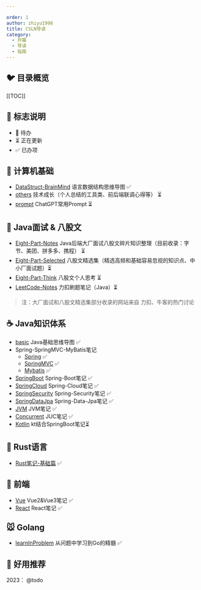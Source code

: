 ```yaml
---

order: 1
author: zhiyu1998
title: CSLN导读
category:
  - 开篇
  - 导读
  - 指南
---
```


## :bird: 目录概览
[[TOC]]

## :milky_way: 标志说明

* 🚫 待办
* ⏳ 正在更新
* ✅ 已办项


## :baby_chick: 计算机基础

* [DataStruct-BrainMind](/fundamental/datastruct.md) 语言数据结构思维导图 ✅ 
* [others](/others/personal_tech.md) 技术成长（个人总结的工具类、前后端联调心得等） ⏳
* [prompt](/others/chatgpt_prompt) ChatGPT常用Prompt ⏳



## :tiger: Java面试 & 八股文

* [Eight-Part-Notes](/Java/eightpart/giant.md)  Java后端大厂面试八股文碎片知识整理（目前收录：字节、美团、拼多多、携程） ⏳ 
* [Eight-Part-Selected](/Java/eightpart/foundation.md)  八股文精选集（精选高频和基础容易忽视的知识点、中小厂面试题）⏳ 
* [Eight-Part-Think](/Java/eightpart/think.md)  八股文个人思考 ⏳
* [LeetCode-Notes](/Java/leetcode/leetcode.md) 力扣刷题笔记（Java）⏳ 

> 注：大厂面试和八股文精选集部分收录的网站来自 力扣、牛客的热门讨论

## :coffee: Java知识体系

* [basic](/Java/basic/basic.md)  Java基础思维导图 ✅ 
* Spring-SpringMVC-MyBatis笔记
  * [Spring](/Java/fm/Spring.md) ✅
  * [SpringMVC](/Java/fm/SpringMVC.md)  ✅
  * [Mybatis](/Java/fm/Mybatis.md)  ✅
* [SpringBoot](/Java/fm/SpringBoot.md)  Spring-Boot笔记 ✅ 
* [SpringCloud](/Java/fm/SpringCloud.md) Spring-Cloud笔记 ✅ 
* [SpringSecurity](/Java/fm/SpringSecurity.md) Spring-Security笔记 ✅ 
* [SpringDataJpa](/Java/fm/SpringDataJpa.md)  Spring-Data-Jpa笔记 ✅ 
* [JVM](/Java/jvm/part1/1.简介.md) JVM笔记 ✅ 
* [Concurrent](/Java/concurrent/concurrent.md)  JUC笔记 ✅ 
* [Kotlin](/Java/kotlin/kotlin.md)  kt结合SpringBoot笔记⏳

## 🦀 Rust语言

- [Rust笔记-基础篇](/rust/basic.md) ✅

## :ocean: 前端

*  [Vue](/frontend/vue/vue.md) Vue2&Vue3笔记 ✅ 
*  [React](/frontend/react/react.md) React笔记 ✅


## :mouse: Golang

* [learnInProblem](/golang/learnInProblem.md)   从问题中学习到Go的精髓 ✅ 

## 🍒 好用推荐

2023：
@todo